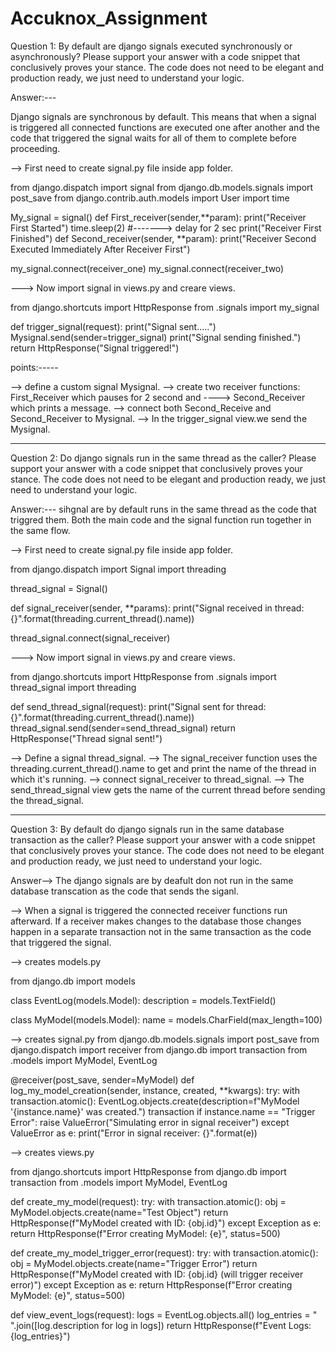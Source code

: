 # Accuknox_Assignment


Question 1: By default are django signals executed synchronously or asynchronously? Please support your answer with a code snippet that conclusively proves your stance. The code does not need to be elegant and production ready, we just need to understand your logic.

Answer:---

Django signals are synchronous by default. This means that when a signal is triggered all connected functions are executed one after another and the code that triggered the signal waits for all of them to complete before proceeding.

--> First need to create signal.py file inside app folder.

from django.dispatch import signal 
from django.db.models.signals import post_save
from django.contrib.auth.models import User
import time

My_signal = signal()
def First_receiver(sender,**param):
    print("Receiver First Started")
    time.sleep(2)     #-------> delay for 2 sec
    print("Receiver First Finished")
def Second_receiver(sender, **param):
    print("Receiver Second Executed Immediately After Receiver First")

my_signal.connect(receiver_one)
my_signal.connect(receiver_two)


---> Now import signal in views.py and creare views.

from django.shortcuts import HttpResponse
from .signals import my_signal

def trigger_signal(request):
    print("Signal sent.....")
    Mysignal.send(sender=trigger_signal)
    print("Signal sending finished.")
    return HttpResponse("Signal triggered!")

points:-----

--> define a custom signal Mysignal.
--> create two receiver functions: First_Receiver which pauses for 2 second and ----> Second_Receiver which prints a message.
--> connect both Second_Receive and Second_Receiver to Mysignal.
--> In the trigger_signal view.we send the Mysignal.


----------------------------------------------------------------------------------

Question 2: Do django signals run in the same thread as the caller? Please support your answer with a code snippet that conclusively proves your stance. The code does not need to be elegant and production ready, we just need to understand your logic.

Answer:---
sihgnal are by default runs in the same thread as the code that triggred them.
Both the main code and the signal function run together in the same flow.


-->  First need to create signal.py file inside app folder.


from django.dispatch import Signal
import threading

thread_signal = Signal()

def signal_receiver(sender, **params):
   print("Signal received in thread: {}".format(threading.current_thread().name))

thread_signal.connect(signal_receiver)


---> Now import signal in views.py and creare views.


from django.shortcuts import HttpResponse
from .signals import thread_signal
import threading

def send_thread_signal(request):
   print("Signal sent for thread: {}".format(threading.current_thread().name))
    thread_signal.send(sender=send_thread_signal)
    return HttpResponse("Thread signal sent!")


--> Define a signal thread_signal.
--> The signal_receiver function uses the threading.current_thread().name to get and print the name of the thread in which it's running.
--> connect signal_receiver to thread_signal.
--> The send_thread_signal view gets the name of the current thread before sending the thread_signal.



----------------------------------------------------------------------------------


Question 3: By default do django signals run in the same database transaction as the caller? Please support your answer with a code snippet that conclusively proves your stance. The code does not need to be elegant and production ready, we just need to understand your logic.

Answer--> The django signals are by deafult don not run in the same database transcation as the code that sends the siganl.

--> When a signal is triggered the connected receiver functions run afterward. If a receiver makes changes to the database those changes happen in a separate transaction not in the same transaction as the code that triggered the signal.


--> creates models.py

from django.db import models

class EventLog(models.Model):
    description = models.TextField()

class MyModel(models.Model):
    name = models.CharField(max_length=100)

--> creates signal.py
from django.db.models.signals import post_save
from django.dispatch import receiver
from django.db import transaction
from .models import MyModel, EventLog

@receiver(post_save, sender=MyModel)
def log_my_model_creation(sender, instance, created, **kwargs):
    try:
        with transaction.atomic():
            EventLog.objects.create(description=f"MyModel '{instance.name}' was created.")
           transaction
            if instance.name == "Trigger Error":
                raise ValueError("Simulating error in signal receiver")
    except ValueError as e:
        print("Error in signal receiver: {}".format(e))

--> creates views.py

from django.shortcuts import HttpResponse
from django.db import transaction
from .models import MyModel, EventLog

def create_my_model(request):
    try:
        with transaction.atomic():
            obj = MyModel.objects.create(name="Test Object")
            return HttpResponse(f"MyModel created with ID: {obj.id}")
    except Exception as e:
        return HttpResponse(f"Error creating MyModel: {e}", status=500)

def create_my_model_trigger_error(request):
    try:
        with transaction.atomic():
            obj = MyModel.objects.create(name="Trigger Error")
            return HttpResponse(f"MyModel created with ID: {obj.id} (will trigger receiver error)")
    except Exception as e:
        return HttpResponse(f"Error creating MyModel: {e}", status=500)

def view_event_logs(request):
    logs = EventLog.objects.all()
    log_entries = "<br>".join([log.description for log in logs])
    return HttpResponse(f"Event Logs:<br>{log_entries}")




    

